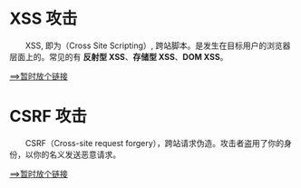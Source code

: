 # XSS 攻击
　　XSS, 即为（Cross Site Scripting）, 跨站脚本。是发生在目标用户的浏览器层面上的。常见的有 **反射型 XSS**、**存储型 XSS**、**DOM XSS**。
  
  [==>暂时放个链接](https://www.cnblogs.com/unclekeith/p/7750681.html)
  
# CSRF 攻击
　　CSRF（Cross-site request forgery），跨站请求伪造。攻击者盗用了你的身份，以你的名义发送恶意请求。
  
  [==>暂时放个链接](https://www.cnblogs.com/wangyuyu/p/3388169.html)
